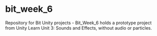 # bit_week_6

Repository for Bit Unity projects - Bit_Week_6 holds a prototype project from Unity Learn Unit 3: Sounds and Effects, without audio or particles.
